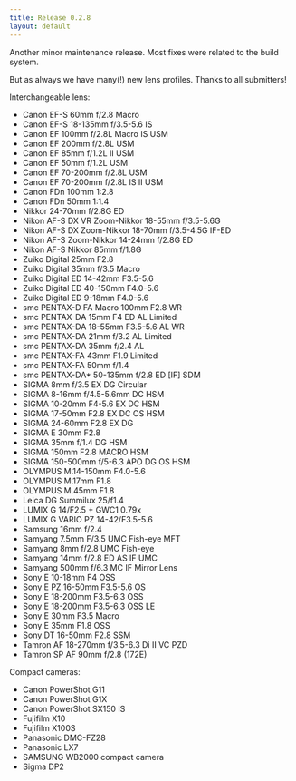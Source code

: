 ```yaml
---
title: Release 0.2.8
layout: default
---
```


Another minor maintenance release. Most fixes were related to the build system.

But as always we have many(!) new lens profiles. Thanks to all submitters!

Interchangeable lens:

* Canon EF-S 60mm f/2.8 Macro
* Canon EF-S 18-135mm f/3.5-5.6 IS
* Canon EF 100mm f/2.8L Macro IS USM
* Canon EF 200mm f/2.8L USM
* Canon EF 85mm f/1.2L II USM
* Canon EF 50mm f/1.2L USM
* Canon EF 70-200mm f/2.8L USM
* Canon EF 70-200mm f/2.8L IS II USM
* Canon FDn 100mm 1:2.8
* Canon FDn 50mm 1:1.4
* Nikkor 24-70mm f/2.8G ED
* Nikon AF-S DX VR Zoom-Nikkor 18-55mm f/3.5-5.6G
* Nikon AF-S DX Zoom-Nikkor 18-70mm f/3.5-4.5G IF-ED
* Nikon AF-S Zoom-Nikkor 14-24mm f/2.8G ED
* Nikon AF-S Nikkor 85mm f/1.8G
* Zuiko Digital 25mm F2.8
* Zuiko Digital 35mm f/3.5 Macro
* Zuiko Digital ED 14-42mm F3.5-5.6
* Zuiko Digital ED 40-150mm F4.0-5.6
* Zuiko Digital ED 9-18mm F4.0-5.6
* smc PENTAX-D FA Macro 100mm F2.8 WR
* smc PENTAX-DA 15mm F4 ED AL Limited
* smc PENTAX-DA 18-55mm F3.5-5.6 AL WR
* smc PENTAX-DA 21mm f/3.2 AL Limited
* smc PENTAX-DA 35mm f/2.4 AL
* smc PENTAX-FA 43mm F1.9 Limited
* smc PENTAX-FA 50mm f/1.4
* smc PENTAX-DA* 50-135mm f/2.8 ED [IF] SDM
* SIGMA 8mm f/3.5 EX DG Circular
* SIGMA 8-16mm f/4.5-5.6mm DC HSM
* SIGMA 10-20mm F4-5.6 EX DC HSM
* SIGMA 17-50mm F2.8 EX DC OS HSM
* SIGMA 24-60mm F2.8 EX DG
* SIGMA E 30mm F2.8
* SIGMA 35mm f/1.4 DG HSM
* SIGMA 150mm F2.8 MACRO HSM
* SIGMA 150-500mm f/5-6.3 APO DG OS HSM
* OLYMPUS M.14-150mm F4.0-5.6
* OLYMPUS M.17mm F1.8
* OLYMPUS M.45mm F1.8
* Leica DG Summilux 25/f1.4
* LUMIX G 14/F2.5 + GWC1 0.79x
* LUMIX G VARIO PZ 14-42/F3.5-5.6
* Samsung 16mm f/2.4
* Samyang 7.5mm F/3.5 UMC Fish-eye MFT
* Samyang 8mm f/2.8 UMC Fish-eye
* Samyang 14mm f/2.8 ED AS IF UMC
* Samyang 500mm f/6.3 MC IF Mirror Lens
* Sony E 10-18mm F4 OSS
* Sony E PZ 16-50mm F3.5-5.6 OS
* Sony E 18-200mm F3.5-6.3 OSS
* Sony E 18-200mm F3.5-6.3 OSS LE
* Sony E 30mm F3.5 Macro
* Sony E 35mm F1.8 OSS
* Sony DT 16-50mm F2.8 SSM
* Tamron AF 18-270mm f/3.5-6.3 Di II VC PZD
* Tamron SP AF 90mm f/2.8 (172E)

Compact cameras:

* Canon PowerShot G11
* Canon PowerShot G1X
* Canon PowerShot SX150 IS
* Fujifilm X10
* Fujifilm X100S
* Panasonic DMC-FZ28
* Panasonic LX7
* SAMSUNG WB2000 compact camera
* Sigma DP2
